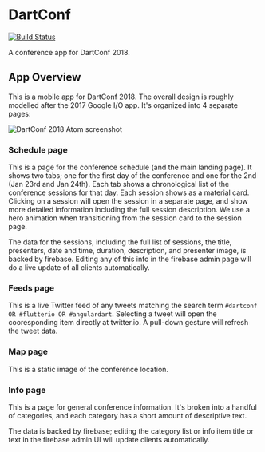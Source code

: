 # DartConf

[![Build Status](https://travis-ci.org/dart-lang/conference_app.svg?branch=master)](https://travis-ci.org/dart-lang/conference_app)

A conference app for DartConf 2018.

## App Overview

This is a mobile app for DartConf 2018. The overall design is roughly modelled
after the 2017 Google I/O app. It's organized into 4 separate pages:

![DartConf 2018 Atom screenshot](https://raw.githubusercontent.com/dart-lang/conference_app/master/dart_conf_flutter/docs/flutter_01.png)

### Schedule page

This is a page for the conference schedule (and the main landing page). It shows
two tabs; one for the first day of the conference and one for the 2nd (Jan 23rd and
Jan 24th). Each tab shows a chronological list of the conference sessions for that
day. Each session shows as a material card. Clicking on a session will open the
session in a separate page, and show more detailed information including the full
session description. We use a hero animation when transitioning from the session 
card to the session page.

The data for the sessions, including the full list of sessions, the title, presenters,
date and time, duration, description, and presenter image, is backed by firebase.
Editing any of this info in the firebase admin page will do a live update of all
clients automatically.

### Feeds page

This is a live Twitter feed of any tweets matching the search term
`#dartconf OR #flutterio OR #angulardart`. Selecting a tweet will open the cooresponding
item directly at twitter.io. A pull-down gesture will refresh the tweet data.

### Map page

This is a static image of the conference location.

### Info page

This is a page for general conference information. It's broken into a handful of
categories, and each category has a short amount of descriptive text.

The data is backed by firebase; editing the category list or info item title
or text in the firebase admin UI will update clients automatically.
